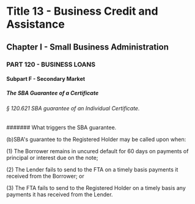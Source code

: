 
# Title 13 - Business Credit and Assistance
## Chapter I - Small Business Administration
### PART 120 - BUSINESS LOANS
#### Subpart F - Secondary Market
##### The SBA Guarantee of a Certificate
###### § 120.621 SBA guarantee of an Individual Certificate.
####### What triggers the SBA guarantee.

(b)SBA's guarantee to the Registered Holder may be called upon when:

(1) The Borrower remains in uncured default for 60 days on payments of principal or interest due on the note;

(2) The Lender fails to send to the FTA on a timely basis payments it received from the Borrower; or

(3) The FTA fails to send to the Registered Holder on a timely basis any payments it has received from the Lender.
